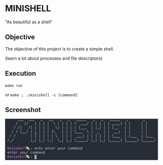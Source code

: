 # MINISHELL
"As beautiful as a shell"

## Objective

The objective of this project is to create a simple shell.

(learn a lot about processes and file descriptors)

## Execution

`make run`

or `make ; ./minishell -c [command]`

## Screenshot

![Example](img/screenshot.png)